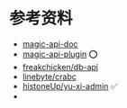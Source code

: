 # 参考资料
- [magic-api-doc](https://www.ssssssss.org/magic-api/pages/quick/start/)
- [magic-api-plugin](https://gitee.com/ssssssss-team/magic-api-plugin) ⭕️
- [freakchicken/db-api](https://gitee.com/freakchicken/db-api)
- [linebyte/crabc](https://gitee.com/linebyte/crabc)
- [histoneUp/yu-xi-admin](https://gitee.com/histoneUp/yu-xi-admin) ✅
- 

